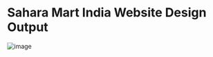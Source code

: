 # Sahara Mart India Website Design Output
![image](https://user-images.githubusercontent.com/52243692/184476365-aa6ada70-d9ae-4758-b910-d46bd4baa7fa.png)
